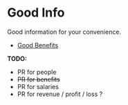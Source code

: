 # Good Info
Good information for your convenience.

* [Good Benefits](https://github.com/builtbygood/good-guides/blob/master/info/good-benefits.md)

**TODO:**
* PR for people
* ~~PR for benefits~~
* PR for salaries
* PR for revenue / profit / loss ?